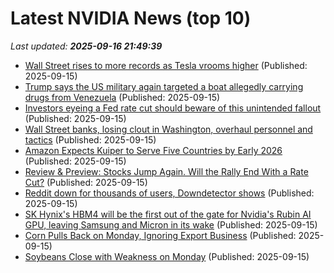 # Latest NVIDIA News (top 10)
_Last updated: **2025-09-16 21:49:39**_

- [Wall Street rises to more records as Tesla vrooms higher](https://www.pbs.org/newshour/economy/wall-street-rises-to-more-records-as-tesla-vrooms-higher) (Published: 2025-09-15)
- [Trump says the US military again targeted a boat allegedly carrying drugs from Venezuela](https://biztoc.com/x/48f74ce075936daa) (Published: 2025-09-15)
- [Investors eyeing a Fed rate cut should beware of this unintended fallout](https://biztoc.com/x/788e9002502877f8) (Published: 2025-09-15)
- [Wall Street banks, losing clout in Washington, overhaul personnel and tactics](https://biztoc.com/x/2f8393c7590c942c) (Published: 2025-09-15)
- [Amazon Expects Kuiper to Serve Five Countries by Early 2026](https://biztoc.com/x/748d60fcb789c1fe) (Published: 2025-09-15)
- [Review & Preview: Stocks Jump Again. Will the Rally End With a Rate Cut?](https://biztoc.com/x/8a2b906f8544283d) (Published: 2025-09-15)
- [Reddit down for thousands of users, Downdetector shows](https://biztoc.com/x/e74802ddf271043a) (Published: 2025-09-15)
- [SK Hynix's HBM4 will be the first out of the gate for Nvidia's Rubin AI GPU, leaving Samsung and Micron in its wake](https://www.techradar.com/pro/sk-hynixs-hbm4-will-be-the-first-out-of-the-gate-for-nvidias-rubin-ai-gpu-leaving-samsung-and-micron-in-its-wake) (Published: 2025-09-15)
- [Corn Pulls Back on Monday, Ignoring Export Business](https://biztoc.com/x/0003398f39f95568) (Published: 2025-09-15)
- [Soybeans Close with Weakness on Monday](https://biztoc.com/x/2ee7f3a62e6b06e9) (Published: 2025-09-15)
